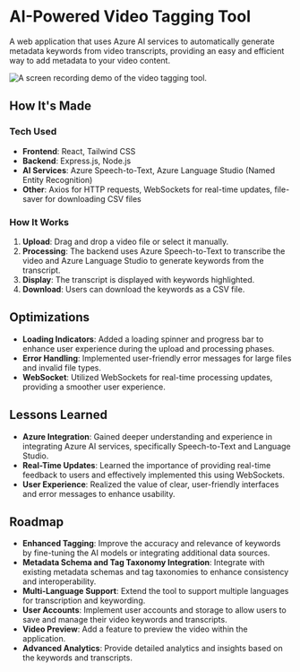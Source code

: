 # AI-Powered Video Tagging Tool

A web application that uses Azure AI services to automatically generate metadata keywords from video transcripts, providing an easy and efficient way to add metadata to your video content.

<img src="https://drive.google.com/uc?export=view&id=1l0ZuC9C9ppsw-ztQn_RQ2HvQZcUoBOqI" alt="A screen recording demo of the video tagging tool.">

## How It's Made

### Tech Used

- **Frontend**: React, Tailwind CSS
- **Backend**: Express.js, Node.js
- **AI Services**: Azure Speech-to-Text, Azure Language Studio (Named Entity Recognition)
- **Other**: Axios for HTTP requests, WebSockets for real-time updates, file-saver for downloading CSV files

### How It Works

1. **Upload**: Drag and drop a video file or select it manually.
2. **Processing**: The backend uses Azure Speech-to-Text to transcribe the video and Azure Language Studio to generate keywords from the transcript.
3. **Display**: The transcript is displayed with keywords highlighted.
4. **Download**: Users can download the keywords as a CSV file.

## Optimizations

- **Loading Indicators**: Added a loading spinner and progress bar to enhance user experience during the upload and processing phases.
- **Error Handling**: Implemented user-friendly error messages for large files and invalid file types.
- **WebSocket**: Utilized WebSockets for real-time processing updates, providing a smoother user experience.

## Lessons Learned

- **Azure Integration**: Gained deeper understanding and experience in integrating Azure AI services, specifically Speech-to-Text and Language Studio.
- **Real-Time Updates**: Learned the importance of providing real-time feedback to users and effectively implemented this using WebSockets.
- **User Experience**: Realized the value of clear, user-friendly interfaces and error messages to enhance usability.

## Roadmap

- **Enhanced Tagging**: Improve the accuracy and relevance of keywords by fine-tuning the AI models or integrating additional data sources.
- **Metadata Schema and Tag Taxonomy Integration**: Integrate with existing metadata schemas and tag taxonomies to enhance consistency and interoperability.
- **Multi-Language Support**: Extend the tool to support multiple languages for transcription and keywording.
- **User Accounts**: Implement user accounts and storage to allow users to save and manage their video keywords and transcripts.
- **Video Preview**: Add a feature to preview the video within the application.
- **Advanced Analytics**: Provide detailed analytics and insights based on the keywords and transcripts.